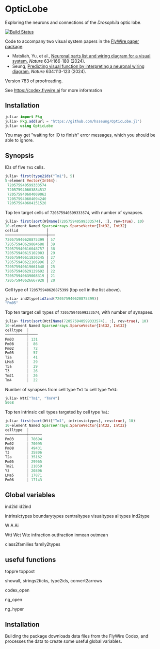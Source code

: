 # OpticLobe

Exploring the neurons and connections of the *Drosophila* optic lobe.

[![Build Status](https://github.com/hsseung/OpticLobe.jl/actions/workflows/CI.yml/badge.svg?branch=main)](https://github.com/hsseung/OpticLobe.jl/actions/workflows/CI.yml?query=branch%3Amain)

Code to accompany two visual system papers in the [FlyWire paper package](https://www.nature.com/collections/hgcfafejia).
* Matsliah, Yu, et al., [Neuronal parts list and wiring diagram for a visual system](https://doi.org/10.1038/s41586-024-07981-1), *Nature* 634:166-180 (2024).
* Seung, [Predicting visual function by interpreting a neuronal wiring diagram](https://doi.org/10.1038/s41586-024-07953-5), *Nature* 634:113-123 (2024). 

Version 783 of proofreading.

See https://codex.flywire.ai for more information

## Installation

``` julia
julia> import Pkg
julia> Pkg.add(url = "https://github.com/hsseung/OpticLobe.jl")
julia> using OpticLobe
```
You may get "waiting for IO to finish" error messages, which you should be able to ignore.

## Synopsis

IDs of five `Tm1` cells.
``` julia
julia> first(type2ids("Tm1"), 5)
5-element Vector{Int64}:
 720575940599333574
 720575940603884512
 720575940604009062
 720575940604094240
 720575940604151520
```

Top ten target cells of `720575940599333574`, with number of synapses.

``` julia
julia> first(sort(W[Name(720575940599333574), :], rev=true), 10)
10-element Named SparseArrays.SparseVector{Int32, Int32}
cellid             │
───────────────────┼───
720575940620875399 │ 57
720575940629884688 │ 39
720575940616048757 │ 38
720575940615102003 │ 29
720575940611830245 │ 27
720575940622106996 │ 27
720575940619661648 │ 25
720575940629129692 │ 22
720575940639008319 │ 21
720575940626667928 │ 20
```

Cell type of `720575940620875399` (top cell in the list above).
``` julia
julia> ind2type[id2ind(720575940620875399)]
"Pm05"
```

Top ten target cell types of `720575940599333574`, with number of synapses.
``` julia
julia> first(sort(Wct[Name(720575940599333574), :], rev=true), 10)
10-element Named SparseArrays.SparseVector{Int32, Int32}
celltype  │
──────────┼────
Pm03      │ 131
Pm08      │  86
Pm02      │  72
Pm05      │  57
T2a       │  41
LMa5      │  29
T5a       │  29
T3        │  26
Tm21      │  26
Tm4       │  22
```

Number of synapses from cell type `Tm1` to cell type `TmY4`:
```julia
julia> Wtt["Tm1", "TmY4"]
5068
```
Top ten intrinsic cell types targeted by cell type `Tm1`:
``` julia
julia> first(sort(Wtt["Tm1", intrinsictypes], rev=true), 10)
10-element Named SparseArrays.SparseVector{Int32, Int32}
celltype  │
──────────┼──────
Pm03      │ 78694
Pm02      │ 70095
Pm08      │ 49431
T3        │ 35806
T2a       │ 35162
Pm05      │ 29965
Tm21      │ 21059
Y3        │ 20896
LMa5      │ 17871
Pm06      │ 17143
```

## Global variables

ind2id
id2ind

intrinsictypes
boundarytypes
centraltypes
visualtypes
alltypes
ind2type 

W
A
Ai

Wtt
Wct
Wtc
infraction
outfraction
inmean
outmean

class2families
family2types

## useful functions

toppre
toppost

showall, strings2ticks, type2ids, convert2arrows

codex_open

ng_open

ng_hyper

## Installation
Building the package downloads data files from the FlyWire Codex, and 
processes the data to create some useful global variables.

